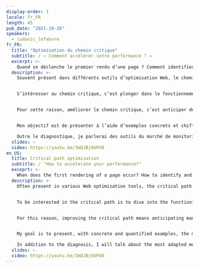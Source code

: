 ```yaml
---
display-order: 1
locale: fr_FR
length: 45
pub_date: "2021-10-26"
speakers:
  - ludovic_lefebvre
fr_FR:
  title: "Optimisation du chemin critique"
  subtitle: / « Comment accélérer votre performance ? »
  excerpt: >-
    Quand se déclenche le premier rendu d’une page ? Comment identifier et optimiser les blocages ? Comment anticiper les problèmes de rendu ? Exemples, techniques et outils pour mieux maitriser le chemin critique.
  description: >-
    Souvent présent dans différents outils d’optimisation Web, le chemin critique est une notion mal comprise ou ignorée. Quand se déclenche le premier rendu d’une page ? Comment identifier et optimiser les blocages ? Voici les questions auxquelles je souhaite répondre.


    S’intéresser au chemin critique, c’est plonger dans le fonctionnement des navigateurs et la construction de la page HTML. Vouloir l’optimiser, c’est connaître des techniques très différentes d’agencement et de priorisation sur les ressources essentielles à l’affichage du premier pixel. Le chemin critique, c’est le goulot d'étranglement de l’application.


    Pour cette raison, améliorer le chemin critique, c’est anticiper de nombreux problèmes de performance (FP, LCP, Speed index, FID).


    Mon objectif est de présenter à l’aide d’exemples concrets et chiffrés, les techniques les plus efficaces que j’ai pu expérimenter pour réduire le nombre et la taille des ressources critiques : politiques de cache, minification et priorisation des js et css, gestion des fonts… 

    Outre le diagnostique, je parlerai des outils du marché de monitoring disponibles les plus adaptés.
  slides: ~
  video: https://youtu.be/3mQJBjOUPd8
en_US:
  title: Critical path optimization
  subtitle: / "How to accelerate your performance?"
  exceprt: >-
    When does the first rendering of a page occur? How to identify and optimize blockages? How to anticipate rendering problems? Examples, techniques and tools to better master the critical path.
  description: >-
    Often present in various Web optimization tools, the critical path is a concept that is poorly understood or ignored. When does the first rendering of a page occur? How to identify and optimize blockages? These are the questions I want to answer.


    To be interested in the critical path is to dive into the functioning of browsers and the construction of the HTML page. To optimize it is to know very different techniques of layout and prioritization on the resources essential to the display of the first pixel. The critical path is the bottleneck of the application.


    For this reason, improving the critical path means anticipating many performance problems (FP, LCP, Speed index, FID).


    My goal is to present, with concrete and quantified examples, the most efficient techniques I could experiment to reduce the number and size of critical resources: caching policies, js and css minification and prioritization, font management... 

    In addition to the diagnosis, I will talk about the most adapted monitoring tools available on the market.
  slides: ~
  video: https://youtu.be/3mQJBjOUPd8
---
```

